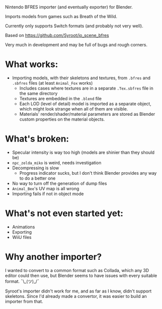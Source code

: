 Nintendo BFRES importer (and eventually exporter) for Blender.

Imports models from games such as Breath of the Wild.

Currently only supports Switch formats (and probably not very well).

Based on https://github.com/Syroot/io_scene_bfres

Very much in development and may be full of bugs and rough corners.

# What works:
- Importing models, with their skeletons and textures, from `.bfres` and `.sbfres` files (at least `Animal_Fox` works)
    - Includes cases where textures are in a separate `.Tex.sbfres` file in the same directory
    - Textures are embedded in the `.blend` file
    - Each LOD (level of detail) model is imported as a separate object, which might look strange when all of them are visible.
    - Materials' render/shader/material parameters are stored as Blender custom properties on the material objects.

# What's broken:
- Specular intensity is way too high (models are shinier than they should be)
- `npc_zelda_miko` is weird, needs investigation
- Decompressing is slow
    - Progress indicator sucks, but I don't think Blender provides any way to do a better one
- No way to turn off the generation of dump files
- `Animal_Bee`'s UV map is all wrong
- Importing fails if not in object mode

# What's not even started yet:
- Animations
- Exporting
- WiiU files

# Why another importer?
I wanted to convert to a common format such as Collada, which any 3D editor could then use, but Blender seems to have issues with every suitable format. ¯\\\_(ツ)\_/¯

Syroot's importer didn't work for me, and as far as I know, didn't support skeletons. Since I'd already made a convertor, it was easier to build an importer from that.
